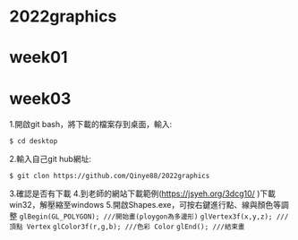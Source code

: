 # 2022graphics
# week01
# week03
1.開啟git bash，將下載的檔案存到桌面，輸入:

```$ cd desktop```

2.輸入自己git hub網址:

```$ git clon https://github.com/Qinye88/2022graphics```

3.確認是否有下載
4.到老師的網站下載範例(https://jsyeh.org/3dcg10/ )下載win32，解壓縮至windows
5.開啟Shapes.exe，可按右鍵進行點、線與顏色等調整
```glBegin(GL_POLYGON); ///開始畫(ploygon為多邊形)```
```glVertex3f(x,y,z); ///頂點 Vertex```
```glColor3f(r,g,b); ///色彩 Color```
```glEnd(); ///結束畫```

